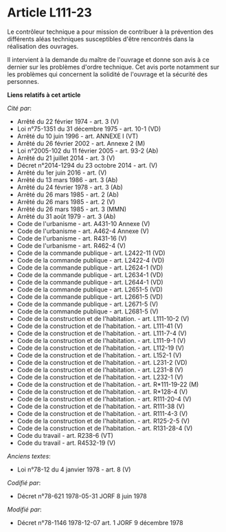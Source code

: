 # Article L111-23

Le contrôleur technique a pour mission de contribuer à la prévention des différents aléas techniques susceptibles d'être
rencontrés dans la réalisation des ouvrages.

Il intervient à la demande du maître de l'ouvrage et donne son avis à ce dernier sur les problèmes d'ordre technique. Cet
avis porte notamment sur les problèmes qui concernent la solidité de l'ouvrage et la sécurité des personnes.

**Liens relatifs à cet article**

_Cité par_:

  - Arrêté du 22 février 1974 - art. 3 (V)
  - Loi n°75-1351 du 31 décembre 1975 - art. 10-1 (VD)
  - Arrêté du 10 juin 1996 - art. ANNEXE I (VT)
  - Arrêté du 26 février 2002 - art. Annexe 2 (M)
  - Loi n°2005-102 du 11 février 2005 - art. 93-2 (Ab)
  - Arrêté du 21 juillet 2014 - art. 3 (V)
  - Décret n°2014-1294 du 23 octobre 2014 - art. (V)
  - Arrêté du 1er juin 2016 - art. (V)
  - Arrêté du 13 mars 1986 - art. 3 (Ab)
  - Arrêté du 24 février 1978 - art. 3 (Ab)
  - Arrêté du 26 mars 1985 - art. 2 (Ab)
  - Arrêté du 26 mars 1985 - art. 2 (V)
  - Arrêté du 26 mars 1985 - art. 3 (MMN)
  - Arrêté du 31 août 1979 - art. 3 (Ab)
  - Code de l'urbanisme - art. A431-10 Annexe (V)
  - Code de l'urbanisme - art. A462-4 Annexe (V)
  - Code de l'urbanisme - art. R431-16 (V)
  - Code de l'urbanisme - art. R462-4 (V)
  - Code de la commande publique - art. L2422-11 (VD)
  - Code de la commande publique - art. L2422-4 (VD)
  - Code de la commande publique - art. L2624-1 (VD)
  - Code de la commande publique - art. L2634-1 (VD)
  - Code de la commande publique - art. L2644-1 (VD)
  - Code de la commande publique - art. L2651-5 (VD)
  - Code de la commande publique - art. L2661-5 (VD)
  - Code de la commande publique - art. L2671-5 (V)
  - Code de la commande publique - art. L2681-5 (V)
  - Code de la construction et de l'habitation. - art. L111-10-2 (V)
  - Code de la construction et de l'habitation. - art. L111-41 (V)
  - Code de la construction et de l'habitation. - art. L111-7-4 (V)
  - Code de la construction et de l'habitation. - art. L111-9-1 (V)
  - Code de la construction et de l'habitation. - art. L112-19 (V)
  - Code de la construction et de l'habitation. - art. L152-1 (V)
  - Code de la construction et de l'habitation. - art. L231-2 (VD)
  - Code de la construction et de l'habitation. - art. L231-8 (V)
  - Code de la construction et de l'habitation. - art. L232-1 (V)
  - Code de la construction et de l'habitation. - art. R*111-19-22 (M)
  - Code de la construction et de l'habitation. - art. R*128-4 (V)
  - Code de la construction et de l'habitation. - art. R111-20-4 (V)
  - Code de la construction et de l'habitation. - art. R111-38 (V)
  - Code de la construction et de l'habitation. - art. R111-4-3 (V)
  - Code de la construction et de l'habitation. - art. R125-2-5 (V)
  - Code de la construction et de l'habitation. - art. R131-28-4 (V)
  - Code du travail - art. R238-6 (VT)
  - Code du travail - art. R4532-19 (V)

_Anciens textes_:

  - Loi n°78-12 du 4 janvier 1978 - art. 8 (V)

_Codifié par_:

  - Décret n°78-621 1978-05-31 JORF 8 juin 1978

_Modifié par_:

  - Décret n°78-1146 1978-12-07 art. 1 JORF 9 décembre 1978
